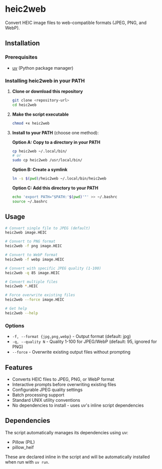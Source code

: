 # heic2web

Convert HEIC image files to web-compatible formats (JPEG, PNG, and WebP).

## Installation

### Prerequisites

- [uv](https://docs.astral.sh/uv/) (Python package manager)

### Installing heic2web in your PATH

1. **Clone or download this repository**
   ```bash
   git clone <repository-url>
   cd heic2web
   ```

2. **Make the script executable**
   ```bash
   chmod +x heic2web
   ```

3. **Install to your PATH** (choose one method):

   **Option A: Copy to a directory in your PATH**
   ```bash
   cp heic2web ~/.local/bin/
   # or
   sudo cp heic2web /usr/local/bin/
   ```

   **Option B: Create a symlink**
   ```bash
   ln -s $(pwd)/heic2web ~/.local/bin/heic2web
   ```

   **Option C: Add this directory to your PATH**
   ```bash
   echo 'export PATH="$PATH:'$(pwd)'"' >> ~/.bashrc
   source ~/.bashrc
   ```

## Usage

```bash
# Convert single file to JPEG (default)
heic2web image.HEIC

# Convert to PNG format
heic2web -f png image.HEIC

# Convert to WebP format
heic2web -f webp image.HEIC

# Convert with specific JPEG quality (1-100)
heic2web -q 85 image.HEIC

# Convert multiple files
heic2web *.HEIC

# Force overwrite existing files
heic2web --force image.HEIC

# Get help
heic2web --help
```

### Options

- `-f, --format {jpg,png,webp}` - Output format (default: jpg)
- `-q, --quality N` - Quality 1-100 for JPEG/WebP (default: 95, ignored for PNG)
- `--force` - Overwrite existing output files without prompting

## Features

- Converts HEIC files to JPEG, PNG, or WebP format
- Interactive prompts before overwriting existing files
- Configurable JPEG quality settings
- Batch processing support
- Standard UNIX utility conventions
- No dependencies to install - uses uv's inline script dependencies

## Dependencies

The script automatically manages its dependencies using uv:
- Pillow (PIL)
- pillow_heif

These are declared inline in the script and will be automatically installed when run with `uv run`.